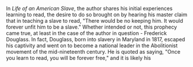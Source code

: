 In *Life of an American Slave*, the author shares his initial experiences learning to read, the desire to do so brought on by hearing his master claim that in teaching a slave to read, "There would be no keeping him. It would forever unfit him to be a slave." Whether intended or not, this prophecy came true, at least in the case of the author in question - Frederick Douglass. In fact, Douglass, born into slavery in Maryland in 1817, escaped his captivity and went on to become a national leader in the Abolitionist movement of the mid-nineteenth century. He is quoted as saying, "Once you learn to read, you will be forever free," and it is likely his 